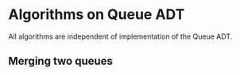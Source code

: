 # Algorithms on Queue ADT

All algorithms are independent of implementation of the Queue ADT.

## Merging two queues
